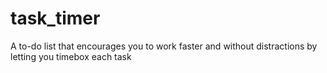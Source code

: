 task_timer
==========

A to-do list that encourages you to work faster and without distractions by letting you timebox each task
